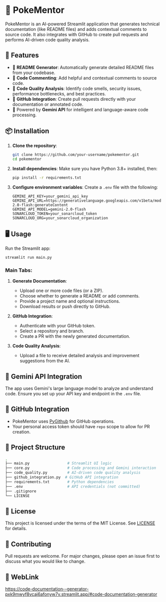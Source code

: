 # 🧠 PokeMentor

PokeMentor is an AI-powered Streamlit application that generates technical documentation (like README files) and adds contextual comments to source code. It also integrates with GitHub to create pull requests and performs AI-driven code quality analysis.

## 🚀 Features

- 📄 **README Generator**: Automatically generate detailed README files from your codebase.
- 💬 **Code Commenting**: Add helpful and contextual comments to source code.
- 🧪 **Code Quality Analysis**: Identify code smells, security issues, performance bottlenecks, and best practices.
- 🔄 **GitHub Integration**: Create pull requests directly with your documentation or annotated code.
- 🧠 Powered by **Gemini API** for intelligent and language-aware code processing.

## 📦 Installation

1. **Clone the repository**:
   ```bash
   git clone https://github.com/your-username/pokementor.git
   cd pokementor
   ```

2. **Install dependencies**:
   Make sure you have Python 3.8+ installed, then:
   ```bash
   pip install -r requirements.txt
   ```

3. **Configure environment variables**:
   Create a `.env` file with the following:
   ```env
   GEMINI_API_KEY=your_gemini_api_key
   GEMINI_API_URL=https://generativelanguage.googleapis.com/v1beta/models/gemini-2.0-flash:generateContent
   GEMINI_API_MODEL=gemini-2.0-flash
   SONARCLOUD_TOKEN=your_sonarcloud_token
   SONARCLOUD_ORG=your_sonarcloud_organization
   ```

## 🖥️ Usage

Run the Streamlit app:

```bash
streamlit run main.py
```

### Main Tabs:

1. **Generate Documentation**:
   - Upload one or more code files (or a ZIP).
   - Choose whether to generate a README or add comments.
   - Provide a project name and optional instructions.
   - Download results or push directly to GitHub.

2. **GitHub Integration**:
   - Authenticate with your GitHub token.
   - Select a repository and branch.
   - Create a PR with the newly generated documentation.

3. **Code Quality Analysis**:
   - Upload a file to receive detailed analysis and improvement suggestions from the AI.

## 🧠 Gemini API Integration

The app uses Gemini's large language model to analyze and understand code. Ensure you set up your API key and endpoint in the `.env` file.

## 🔐 GitHub Integration

- PokeMentor uses [PyGithub](https://pygithub.readthedocs.io/) for GitHub operations.
- Your personal access token should have `repo` scope to allow for PR creation.

## 📂 Project Structure

```bash
.
├── main.py                 # Streamlit UI logic
├── core.py                 # Code processing and Gemini interaction
├── code_quality.py         # AI-driven code quality analysis
├── github_integration.py  # GitHub API integration
├── requirements.txt        # Python dependencies
├── .env                    # API credentials (not committed)
├── .gitignore
└── LICENSE
```

## 📃 License

This project is licensed under the terms of the MIT License. See [LICENSE](./LICENSE) for details.

## 🙌 Contributing

Pull requests are welcome. For major changes, please open an issue first to discuss what you would like to change.

## 🙌 WebLink
https://code-documentation--generator-pxk9mwyf8vcaj6afonyw7v.streamlit.app/#code-documentation-generator
